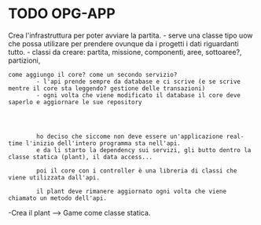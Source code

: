 # TODO OPG-APP

Crea l'infrastruttura per poter avviare la partita.
    - serve una classe tipo uow che possa utilizare per prendere ovunque da i progetti i dati riguardanti tutto.
    - classi da creare: partita, missione, componenti, aree, sottoaree?, partizioni, 

    come aggiungo il core? come un secondo servizio? 
            - l'api prende sempre da database e ci scrive (e se scrive mentre il core sta leggendo? gestione delle transazioni)
            - ogni volta che viene modificato il database il core deve saperlo e aggiornare le sue repository  




            ho deciso che siccome non deve essere un'applicazione real-time l'inizio dell'intero programma sta nell'api.
            e da li starto la dependency sui servizi, gli butto dentro la classe statica (plant), il data access...

            poi il core con i controller è una libreria di classi che viene utilizzata dall'api.

            il plant deve rimanere aggiornato ogni volta che viene chiamato un metodo dell'api.



-Crea il plant --> Game come classe statica.